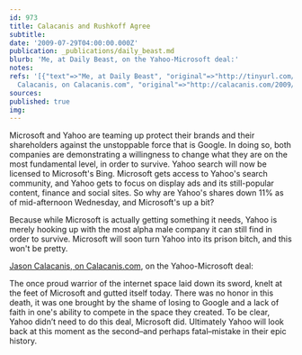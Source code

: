 ```yaml
---
id: 973
title: Calacanis and Rushkoff Agree
subtitle: 
date: '2009-07-29T04:00:00.000Z'
publication: _publications/daily_beast.md
blurb: 'Me, at Daily Beast, on the Yahoo-Microsoft deal:'
notes: 
refs: '[{"text"=>"Me, at Daily Beast", "original"=>"http://tinyurl.com/mchrzl"}, {"text"=>"Jason
  Calacanis, on Calacanis.com", "original"=>"http://calacanis.com/2009/07/29/yahoo-committed-seppuku-today/"}]'
sources: 
published: true
img: 
---
```

Microsoft and Yahoo are teaming up protect their brands and their shareholders against the unstoppable force that is Google. In doing so, both companies are demonstrating a willingness to change what they are on the most fundamental level, in order to survive. Yahoo search will now be licensed to Microsoft's Bing. Microsoft gets access to Yahoo's search community, and Yahoo gets to focus on display ads and its still-popular content, finance and social sites. So why are Yahoo's shares down 11% as of mid-afternoon Wednesday, and Microsoft's up a bit?

Because while Microsoft is actually getting something it needs, Yahoo is merely hooking up with the most alpha male company it can still find in order to survive. Microsoft will soon turn Yahoo into its prison bitch, and this won't be pretty.

[Jason Calacanis, on Calacanis.com](http://calacanis.com/2009/07/29/yahoo-committed-seppuku-today/), on the Yahoo-Microsoft deal:

The once proud warrior of the internet space laid down its sword, knelt at the feet of Microsoft and gutted itself today. There was no honor in this death, it was one brought by the shame of losing to Google and a lack of faith in one's ability to compete in the space they created. To be clear, Yahoo didn’t need to do this deal, Microsoft did. Ultimately Yahoo will look back at this moment as the second–and perhaps fatal–mistake in their epic history.

